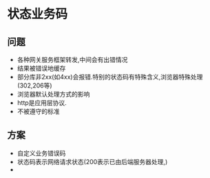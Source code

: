 # 状态业务码

## 问题
- 各种网关服务框架转发,中间会有出错情况
- 结果被错误地缓存
- 部分库非2xx(如4xx)会报错.特别的状态码有特殊含义,浏览器特殊处理(302,206等)
- 浏览器默认处理方式的影响
- http是应用层协议.
- 不被遵守的标准

## 方案
- 自定义业务错误码
- 状态码表示网络请求状态(200表示已由后端服务器处理,)
- 